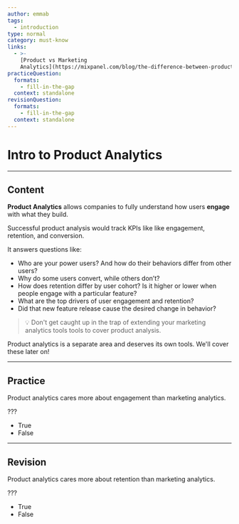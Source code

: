 ```yaml
---
author: emmab
tags:
  - introduction
type: normal
category: must-know
links:
  - >-
    [Product vs Marketing
    Analytics](https://mixpanel.com/blog/the-difference-between-product-analytics-and-marketing-analytics-and-why-you-need-both/){website}
practiceQuestion:
  formats:
    - fill-in-the-gap
  context: standalone
revisionQuestion:
  formats:
    - fill-in-the-gap
  context: standalone
---
```


# Intro to Product Analytics


---

## Content

**Product Analytics** allows companies to fully understand how users **engage** with what they build.

Successful product analysis would track KPIs like like engagement, retention, and conversion.

It answers questions like:

- Who are your power users? And how do their behaviors differ from other users? 
- Why do some users convert, while others don’t?
- How does retention differ by user cohort? Is it higher or lower when people engage with a particular feature?
- What are the top drivers of user engagement and retention?
- Did that new feature release cause the desired change in behavior?

> 💡 Don't get caught up in the trap of extending your marketing analytics tools tools to cover product analysis. 

Product analytics is a separate area and deserves its own tools. We'll cover these later on!


---

## Practice

Product analytics cares more about engagement than marketing analytics.

???

- True
- False


---

## Revision

Product analytics cares more about retention than marketing analytics.

???

- True
- False

